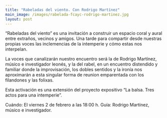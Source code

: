 ```yaml
---
title: "Rabeladas del viento. Con Rodrigo Martínez"
main_image: /images/rabelada-fcayc-rodrigo-martinez.jpg
layout: post
---
```


“Rabeladas del viento” es una invitación a construir un espacio coral y aural entre extraños, vecinos y amigos. Una tarde para compartir desde nuestras propias voces las inclemencias de la intemperie y cómo estas nos interpelan. 

La voces que canalizarán nuestro encuentro será la de Rodrigo Martínez, músico e investigador leonés, y la del rabel, en un encuentro distendido y familiar donde la improvisación, los dobles sentidos y la ironía nos aproximarán a esta singular forma de reunion emparentada con los filandones y las folixas. 

Esta activación es una extensión del proyecto expositivo “La balsa. Tres actos para una intemperie”.

Cuándo: El viernes 2 de febrero a las 18:00 h. 
Guía: Rodrigo Martínez, músico e investigador. 